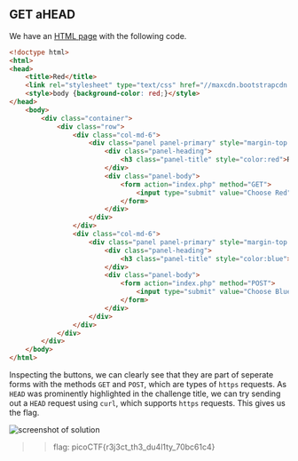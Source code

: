 ## **GET aHEAD**  
We have an [HTML page](http://mercury.picoctf.net:28916/) with the following code.

```html
<!doctype html>
<html>
<head>
    <title>Red</title>
    <link rel="stylesheet" type="text/css" href="//maxcdn.bootstrapcdn.com/bootstrap/3.3.5/css/bootstrap.min.css">
	<style>body {background-color: red;}</style>
</head>
	<body>
		<div class="container">
			<div class="row">
				<div class="col-md-6">
					<div class="panel panel-primary" style="margin-top:50px">
						<div class="panel-heading">
							<h3 class="panel-title" style="color:red">Red</h3>
						</div>
						<div class="panel-body">
							<form action="index.php" method="GET">
								<input type="submit" value="Choose Red"/>
							</form>
						</div>
					</div>
				</div>
				<div class="col-md-6">
					<div class="panel panel-primary" style="margin-top:50px">
						<div class="panel-heading">
							<h3 class="panel-title" style="color:blue">Blue</h3>
						</div>
						<div class="panel-body">
							<form action="index.php" method="POST">
								<input type="submit" value="Choose Blue"/>
							</form>
						</div>
					</div>
				</div>
			</div>
		</div>
	</body>
</html>
```

Inspecting the buttons, we can clearly see that they are part of seperate forms with the methods `GET` and `POST`, which are types of `https` requests.
As `HEAD` was prominently highlighted in the challenge title, we can try sending out a `HEAD` request using `curl`, which supports `https` requests. This gives us the flag.

![screenshot of solution](https://lh4.googleusercontent.com/4CZk5Kwbd_Lzf89IvXNqa4Ij5BDxVMrchDo0MigcYyAViwYtAiGSD3PEn46QdzkLY8Y=w2400)

>> flag: picoCTF{r3j3ct_th3_du4l1ty_70bc61c4}
